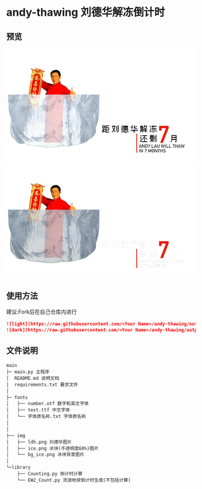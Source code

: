 # andy-thawing 刘德华解冻倒计时
## 预览
![light](https://raw.githubusercontent.com/Enigma-Soul/andy-thawing/output/light.png#gh-light-mode-only)
![dark](https://raw.githubusercontent.com/Enigma-Soul/andy-thawing/output/dark.png#gh-dark-mode-only)

## 使用方法
建议:Fork后在自己仓库内进行

```markdown
![light](https://raw.githubusercontent.com/<Your Name>/andy-thawing/output/light.png#gh-light-mode-only)
![dark](https://raw.githubusercontent.com/<Your Name>/andy-thawing/output/dark.png#gh-dark-mode-only)
```

## 文件说明
``` markdown
main
├─ main.py 主程序
│  README.md 说明文档
│  requirements.txt 要求文件
│
├─ fonts
│   ├── number.otf 数字和英文字体
│   ├── text.ttf 中文字体
│   └── 字体原名称.txt 字体原名称
│
│
├── img
│   ├── ldh.png 刘德华图片
│   ├── ice.png 冰块(不透明度60%)图片
│   └── bg_ice.png 冰块背景图片
│
└─library
    ├── Counting.py 倒计时计算
    └── EW2_Count.py 流浪地球倒计时生成(不包括计算)
```
